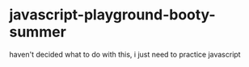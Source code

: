 # javascript-playground-booty-summer
haven't decided what to do with this, i just need to practice javascript
